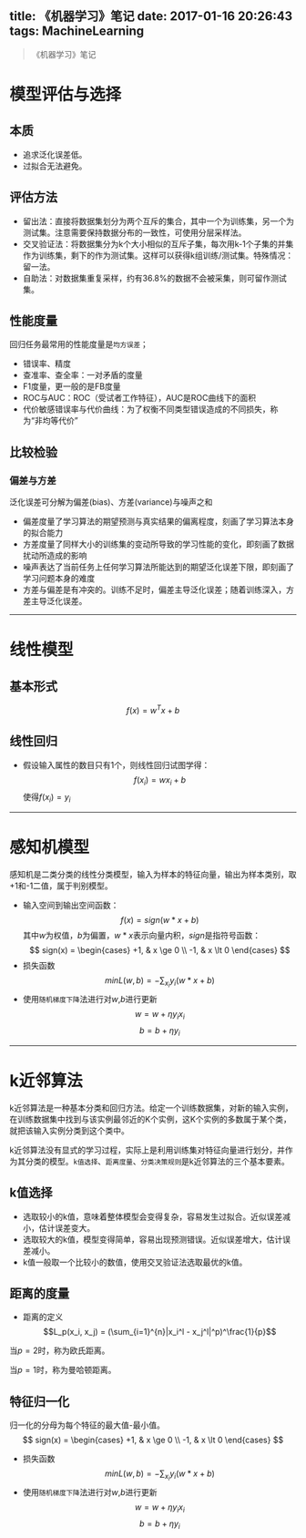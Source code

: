 title: 《机器学习》笔记
date: 2017-01-16 20:26:43
tags: MachineLearning
---

> 《机器学习》笔记
<!-- more -->
# 模型评估与选择

## 本质
* 追求泛化误差低。
* 过拟合无法避免。

## 评估方法
* 留出法：直接将数据集划分为两个互斥的集合，其中一个为训练集，另一个为测试集。注意需要保持数据分布的一致性，可使用分层采样法。
* 交叉验证法：将数据集分为k个大小相似的互斥子集，每次用k-1个子集的并集作为训练集，剩下的作为测试集。这样可以获得k组训练/测试集。特殊情况：留一法。
* 自助法：对数据集重复采样，约有36.8%的数据不会被采集，则可留作测试集。

## 性能度量
回归任务最常用的性能度量是`均方误差`；
* 错误率、精度
* 查准率、查全率：一对矛盾的度量
* F1度量，更一般的是FB度量
* ROC与AUC：ROC（受试者工作特征），AUC是ROC曲线下的面积
* 代价敏感错误率与代价曲线：为了权衡不同类型错误造成的不同损失，称为“非均等代价”

## 比较检验

### 偏差与方差
泛化误差可分解为偏差(bias)、方差(variance)与噪声之和
* 偏差度量了学习算法的期望预测与真实结果的偏离程度，刻画了学习算法本身的拟合能力
* 方差度量了同样大小的训练集的变动所导致的学习性能的变化，即刻画了数据扰动所造成的影响
* 噪声表达了当前任务上任何学习算法所能达到的期望泛化误差下限，即刻画了学习问题本身的难度
* 方差与偏差是有冲突的。训练不足时，偏差主导泛化误差；随着训练深入，方差主导泛化误差。

---

# 线性模型

## 基本形式
$$f(x) = w^Tx + b$$

## 线性回归
* 假设输入属性的数目只有1个，则线性回归试图学得：
$$f(x_i) = wx_i + b$$
使得$f(x_i) = y_i$

---

# 感知机模型

感知机是二类分类的线性分类模型，输入为样本的特征向量，输出为样本类别，取+1和-1二值，属于判别模型。

* 输入空间到输出空间函数：
$$f(x) = sign(w*x + b)$$
其中$w$为权值，$b$为偏置，$w * x$表示向量内积，$sign$是指符号函数：
$$ sign(x) =
\begin{cases}
+1, & x \ge 0 \\
-1, & x \lt 0
\end{cases}
$$
* 损失函数
$$minL(w, b) = - \sum_{x_i}{y_i}(w * x + b)$$
* 使用`随机梯度下降`法进行对$w$,$b$进行更新
$$w = w + \eta{y_i}{x_i}$$
$$b = b + \eta{y_i}$$

---

# k近邻算法

k近邻算法是一种基本分类和回归方法。给定一个训练数据集，对新的输入实例，在训练数据集中找到与该实例最邻近的K个实例，这K个实例的多数属于某个类，就把该输入实例分类到这个类中。

k近邻算法没有显式的学习过程，实际上是利用训练集对特征向量进行划分，并作为其分类的模型。`k值选择`、`距离度量`、`分类决策规则`是k近邻算法的三个基本要素。

## k值选择

* 选取较小的k值，意味着整体模型会变得复杂，容易发生过拟合。近似误差减小，估计误差变大。
* 选取较大的k值，模型变得简单，容易出现预测错误。近似误差增大，估计误差减小。
* k值一般取一个比较小的数值，使用交叉验证法选取最优的k值。

## 距离的度量

* 距离的定义
$$L_p(x_i, x_j) = (\sum_{i=1}^{n}|x_i^l - x_j^l|^p)^\frac{1}{p}$$

当$p=2$时，称为欧氏距离。

当$p=1$时，称为曼哈顿距离。

## 特征归一化

归一化的分母为每个特征的最大值-最小值。
$$ sign(x) =
\begin{cases}
+1, & x \ge 0 \\
-1, & x \lt 0
\end{cases}
$$
* 损失函数
$$minL(w, b) = - \sum_{x_i}{y_i}(w * x + b)$$
* 使用`随机梯度下降`法进行对$w$,$b$进行更新
$$w = w + \eta{y_i}{x_i}$$
$$b = b + \eta{y_i}$$